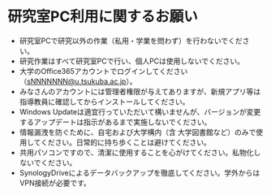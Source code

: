 # 研究室PC利用に関するお願い

- 研究室PCで研究以外の作業（私用・学業を問わず）を行わないでください。
- 研究作業はすべて研究室PCで行い、個人PCは使用しないでください。
- 大学のOffice365アカウントでログインしてください（sNNNNNNN@u.tsukuba.ac.jp）。
- みなさんのアカウントには管理者権限が与えてありますが、新規アプリ等は指導教員に確認してからインストールしてください。
- Windows Updateは適宜行っていただいて構いませんが、バージョンが変更するアップデートは指示があるまで実施しないでください。
- 情報漏洩を防ぐために、自宅および大学構内（含 大学図書館など）のみで使用してください。日常的に持ち歩くことは避けてください。
- 共用パソコンですので、清潔に使用することを心がけてください。私物化しないでください。
- SynologyDriveによるデータバックアップを徹底してください。学外からはVPN接続が必要です。
